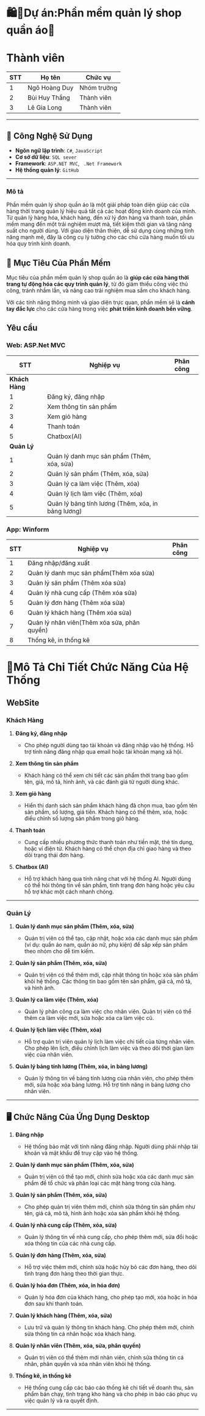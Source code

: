 # 🛍️👕Dự án:Phần mềm quản lý shop quần áo👖

# Thành viên
  
| STT | Họ tên | Chức vụ  |
|----------------|--------------------|--------------------|
|  1  |  Ngô Hoàng Duy  |   Nhóm trưởng  |
|  2  |  Bùi Huy Thắng      |   Thành viên   |
|  3  |  Lê Gia Long     |   Thành viên   |
-----------------------------------------------
## 🚀 Công Nghệ Sử Dụng

- **Ngôn ngữ lập trình**: `C#`, `JavaScript`
- **Cơ sở dữ liệu**: `SQL sever`
- **Framework**: `ASP.NET MVC`, ` .Net Framework`
- **Hệ thống quản lý**: `GitHub`

-----------------------------------------------
### Mô tả
<p>Phần mềm quản lý shop quần áo là một giải pháp toàn diện giúp các cửa hàng thời trang quản lý hiệu quả tất cả các hoạt động kinh doanh của mình. Từ quản lý hàng hóa, khách hàng, đến xử lý đơn hàng và thanh toán, phần mềm mang đến một trải nghiệm mượt mà, tiết kiệm thời gian và tăng năng suất cho người dùng. Với giao diện thân thiện, dễ sử dụng cùng những tính năng mạnh mẽ, đây là công cụ lý tưởng cho các chủ cửa hàng muốn tối ưu hóa quy trình kinh doanh.</p>

## 🎯 Mục Tiêu Của Phần Mềm

Mục tiêu của phần mềm quản lý shop quần áo là **giúp các cửa hàng thời trang tự động hóa các quy trình quản lý**, từ đó giảm thiểu công việc thủ công, tránh nhầm lẫn, và nâng cao trải nghiệm mua sắm cho khách hàng. 

Với các tính năng thông minh và giao diện trực quan, phần mềm sẽ là **cánh tay đắc lực** cho các cửa hàng trong việc **phát triển kinh doanh bền vững**.

## Yêu cầu 
<h3>Web: ASP.Net MVC</h3>


| STT | Nghiệp vụ | Phân công  |
|-----|------------------------|--------------------|
| **Khách Hàng** |  |  |
|  1  | Đăng ký, đăng nhập |  |
|  2  | Xem thông tin sản phẩm |  |
|  3  | Xem giỏ hàng |  |
|  4  | Thanh toán |  |
|  5  | Chatbox(AI) |  |
| **Quản Lý** |  |  |
|  1  | Quản lý danh mục sản phẩm (Thêm, xóa, sửa) |  |
|  2  | Quản lý sản phẩm (Thêm, xóa, sửa) |  |
|  3  | Quản lý ca làm việc (Thêm, xóa) |  |
|  4  | Quản lý lịch làm việc (Thêm, xóa) |  |
|  5  | Quản lý bảng tính lương (Thêm, xóa, in bảng lương) |  |


<h3>App: Winform </h3>

| STT | Nghiệp vụ | Phân công  |
|----------------|--------------------|--------------------|
|  1  |  Đăng nhập/đăng xuất |   |
|  2  |  Quản lý danh mục sản phẩm(Thêm xóa sửa) |  |
|  3  |  Quản lý sản phẩm (Thêm xóa sửa) |  |
|  4  |  Quản lý nhà cung cấp (Thêm xóa sửa)  |  |
|  5  |  Quản lý đơn hàng (Thêm xóa sửa)  |  |
|  6  |  Quản lý khách hàng (Thêm xóa sửa)  |  |
|  7  |  Quản lý nhân viên(Thêm xóa sửa, phân quyền)  |  |
|  8  |  Thống kê, in thống kê  |  |

# 🚀Mô Tả Chi Tiết Chức Năng Của Hệ Thống

## WebSite

### **Khách Hàng**  
1. **Đăng ký, đăng nhập**  
   - Cho phép người dùng tạo tài khoản và đăng nhập vào hệ thống. Hỗ trợ tính năng đăng nhập qua email hoặc tài khoản mạng xã hội.  

2. **Xem thông tin sản phẩm**  
   - Khách hàng có thể xem chi tiết các sản phẩm thời trang bao gồm tên, giá, mô tả, hình ảnh, và các đánh giá từ người dùng khác.

3. **Xem giỏ hàng**  
   - Hiển thị danh sách sản phẩm khách hàng đã chọn mua, bao gồm tên sản phẩm, số lượng, giá tiền. Khách hàng có thể thêm, xóa, hoặc điều chỉnh số lượng sản phẩm trong giỏ hàng.

4. **Thanh toán**  
   - Cung cấp nhiều phương thức thanh toán như tiền mặt, thẻ tín dụng, hoặc ví điện tử. Khách hàng có thể chọn địa chỉ giao hàng và theo dõi trạng thái đơn hàng.

5. **Chatbox (AI)**  
   - Hỗ trợ khách hàng qua tính năng chat với hệ thống AI. Người dùng có thể hỏi thông tin về sản phẩm, tình trạng đơn hàng hoặc yêu cầu hỗ trợ khác một cách nhanh chóng.

---

### **Quản Lý**  
1. **Quản lý danh mục sản phẩm (Thêm, xóa, sửa)**  
   - Quản trị viên có thể tạo, cập nhật, hoặc xóa các danh mục sản phẩm (ví dụ: quần áo nam, quần áo nữ, phụ kiện) để sắp xếp sản phẩm theo nhóm cho dễ tìm kiếm.

2. **Quản lý sản phẩm (Thêm, xóa, sửa)**  
   - Quản trị viên có thể thêm mới, cập nhật thông tin hoặc xóa sản phẩm khỏi hệ thống. Các thông tin bao gồm tên sản phẩm, giá cả, mô tả, và hình ảnh.

3. **Quản lý ca làm việc (Thêm, xóa)**  
   - Quản lý phân công ca làm việc cho nhân viên. Quản trị viên có thể thêm ca làm việc mới, sửa hoặc xóa ca làm việc cũ.

4. **Quản lý lịch làm việc (Thêm, xóa)**  
   - Hỗ trợ quản trị viên quản lý lịch làm việc chi tiết của từng nhân viên. Cho phép lên lịch, điều chỉnh lịch làm việc và theo dõi thời gian làm việc của nhân viên.

5. **Quản lý bảng tính lương (Thêm, xóa, in bảng lương)**  
   - Quản lý thông tin về bảng tính lương của nhân viên, cho phép thêm mới, sửa hoặc xóa bảng lương. Hỗ trợ tính năng in bảng lương cho nhân viên.

---
## 🖥️ Chức Năng Của Ứng Dụng Desktop

1. **Đăng nhập**  
   - Hệ thống bảo mật với tính năng đăng nhập. Người dùng phải nhập tài khoản và mật khẩu để truy cập vào hệ thống.

2. **Quản lý danh mục sản phẩm (Thêm, xóa, sửa)**  
   - Quản trị viên có thể tạo mới, chỉnh sửa hoặc xóa các danh mục sản phẩm để tổ chức và phân loại các mặt hàng trong cửa hàng.

3. **Quản lý sản phẩm (Thêm, xóa, sửa)**  
   - Cho phép quản trị viên thêm mới, chỉnh sửa thông tin sản phẩm như tên, giá cả, mô tả, hình ảnh hoặc xóa sản phẩm khỏi hệ thống.

4. **Quản lý nhà cung cấp (Thêm, xóa, sửa)**  
   - Quản lý thông tin về nhà cung cấp, cho phép thêm mới, sửa đổi hoặc xóa thông tin của các nhà cung cấp.

5. **Quản lý đơn hàng (Thêm, xóa, sửa)**  
   - Hỗ trợ việc thêm mới, chỉnh sửa hoặc hủy bỏ các đơn hàng, theo dõi tình trạng đơn hàng theo thời gian thực.

6. **Quản lý hóa đơn (Thêm, xóa, in hóa đơn)**  
   - Quản lý hóa đơn của khách hàng, cho phép tạo mới, xóa hoặc in hóa đơn sau khi thanh toán.

7. **Quản lý khách hàng (Thêm, xóa, sửa)**  
   - Lưu trữ và quản lý thông tin khách hàng. Cho phép thêm mới, chỉnh sửa thông tin cá nhân hoặc xóa khách hàng.

8. **Quản lý nhân viên (Thêm, xóa, sửa, phân quyền)**  
   - Quản trị viên có thể thêm mới nhân viên, chỉnh sửa thông tin cá nhân, phân quyền và xóa nhân viên khỏi hệ thống.

9. **Thống kê, in thống kê**  
   - Hệ thống cung cấp các báo cáo thống kê chi tiết về doanh thu, sản phẩm bán chạy, tình trạng kho hàng và cho phép in báo cáo phục vụ việc quản lý và ra quyết định.
   
---

